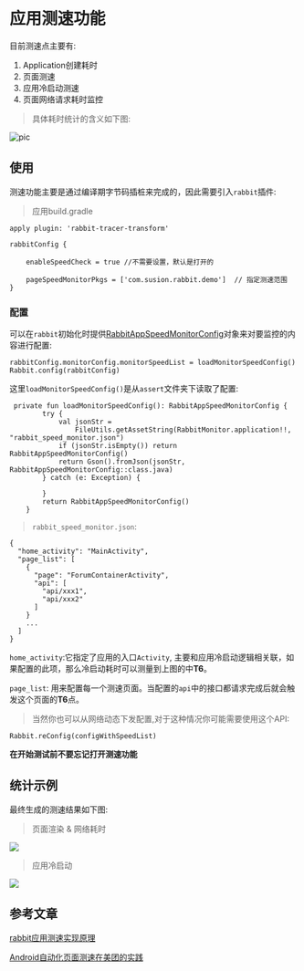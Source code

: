 # 应用测速功能

目前测速点主要有:

1. Application创建耗时
2. 页面测速
3. 应用冷启动测速
4. 页面网络请求耗时监控

>具体耗时统计的含义如下图:

![pic](./pic/rabbit-speed-time.png)

## 使用

测速功能主要是通过编译期字节码插桩来完成的，因此需要引入`rabbit`插件:

>应用build.gradle
```
apply plugin: 'rabbit-tracer-transform'

rabbitConfig {
    
    enableSpeedCheck = true //不需要设置，默认是打开的

    pageSpeedMonitorPkgs = ['com.susion.rabbit.demo']  // 指定测速范围
}
```

### 配置

可以在`rabbit`初始化时提供[RabbitAppSpeedMonitorConfig](https://github.com/SusionSuc/rabbit-client/blob/master/rabbit-base/src/main/java/com/susion/rabbit/base/entities/RabbitAppSpeedMonitorConfig.kt)对象来对要监控的内容进行配置:

```
rabbitConfig.monitorConfig.monitorSpeedList = loadMonitorSpeedConfig()
Rabbit.config(rabbitConfig)
```

这里`loadMonitorSpeedConfig()`是从`assert`文件夹下读取了配置:

```
 private fun loadMonitorSpeedConfig(): RabbitAppSpeedMonitorConfig {
        try {
            val jsonStr =
                FileUtils.getAssetString(RabbitMonitor.application!!, "rabbit_speed_monitor.json")
            if (jsonStr.isEmpty()) return RabbitAppSpeedMonitorConfig()
            return Gson().fromJson(jsonStr, RabbitAppSpeedMonitorConfig::class.java)
        } catch (e: Exception) {

        }
        return RabbitAppSpeedMonitorConfig()
    }

```

>`rabbit_speed_monitor.json`:

```
{
  "home_activity": "MainActivity",
  "page_list": [
    {
      "page": "ForumContainerActivity",
      "api": [
        "api/xxx1",
        "api/xxx2"
      ]
    }
    ...
  ]
}
```

`home_activity`:它指定了应用的入口`Activity`, 主要和应用冷启动逻辑相关联，如果配置的此项，那么冷启动耗时可以测量到上图的中**T6**。

`page_list`: 用来配置每一个测速页面。当配置的`api`中的接口都请求完成后就会触发这个页面的**T6**点。


>当然你也可以从网络动态下发配置,对于这种情况你可能需要使用这个API:

```
Rabbit.reConfig(configWithSpeedList)
```

**在开始测试前不要忘记打开测速功能**

## 统计示例

最终生成的测速结果如下图:

>页面渲染 & 网络耗时

![](./pic/page-start.jpg)


>应用冷启动

![](./pic/app-start.jpg)


## 参考文章

[rabbit应用测速实现原理](https://github.com/SusionSuc/AdvancedAndroid/blob/master/Rabbit%E5%AE%9E%E7%8E%B0%E5%8E%9F%E7%90%86%E5%89%96%E6%9E%90/%E5%BA%94%E7%94%A8%E6%B5%8B%E9%80%9F%E7%BB%84%E4%BB%B6.md)

[Android自动化页面测速在美团的实践](https://tech.meituan.com/2018/07/12/autospeed.html)